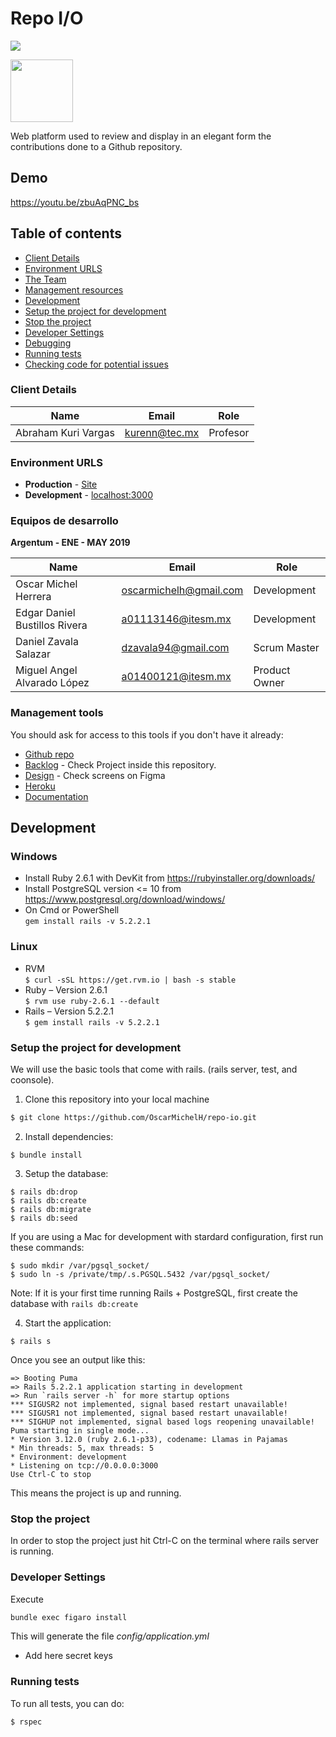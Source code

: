 # Repo I/O
<a href="https://codeclimate.com/github/OscarMichelH/repo-io/maintainability"><img src="https://api.codeclimate.com/v1/badges/b8b45306f5fa1f8dba21/maintainability" /></a>

<img src="https://i.imgur.com/MrwhQ2D.png" width="100" height="100" />

Web platform used to review and display in an elegant form the contributions done to a Github repository.

## Demo
https://youtu.be/zbuAqPNC_bs

## Table of contents

* [Client Details](#client-details)
* [Environment URLS](#environment-urls)
* [The Team](#team)
* [Management resources](#management-resources)
* [Development](#development)
* [Setup the project for development](#setup-the-project-for-development)
* [Stop the project](#stop-the-project)
* [Developer Settings](#developer-settings)
* [Debugging](#debugging)
* [Running tests](#running-tests)
* [Checking code for potential issues](#checking-code-for-potential-issues)


### Client Details

| Name               	    | Email             | Role                |
| ------------------------- | ----------------- | ------------------  |
|  Abraham Kuri Vargas | kurenn@tec.mx  | Profesor  |


### Environment URLS

* **Production** - [Site](http://repository-io.herokuapp.com)
* **Development** - [localhost:3000](localhost:3000)

### Equipos de desarrollo

**Argentum - ENE - MAY 2019**

| Name           				| Email             		| Role        |
| ---------------------------- 	| ------------------------- | ----------- |
| Oscar Michel Herrera 	| oscarmichelh@gmail.com	| Development |
| Edgar Daniel Bustillos Rivera | a01113146@itesm.mx	| Development |
| Daniel Zavala Salazar | dzavala94@gmail.com	| Scrum Master |
| Miguel Angel Alvarado López| a01400121@itesm.mx | Product Owner |

### Management tools

You should ask for access to this tools if you don't have it already:

* [Github repo](https://github.com/OscarMichelH/repo-io)
* [Backlog](#) - Check Project inside this repository.
* [Design](https://www.figma.com/file/GTQAIFCEgER9sN2ExVILzxMK/integrador?node-id=0%3A1) - Check screens on Figma
* [Heroku](#)
* [Documentation](https://drive.google.com/drive/folders/1K7-i7_sWDcglDcQIgT5MQqzg0uxiZcvg?usp=sharing)

## Development

### Windows
* Install Ruby 2.6.1 with DevKit from https://rubyinstaller.org/downloads/
* Install PostgreSQL version <= 10 from https://www.postgresql.org/download/windows/
* On Cmd or PowerShell
\
`gem install rails -v 5.2.2.1`

### Linux
* RVM
\
`$ curl -sSL https://get.rvm.io | bash -s stable`
* Ruby – Version 2.6.1
\
`$ rvm use ruby-2.6.1 --default`
* Rails – Version 5.2.2.1
\
`$ gem install rails -v 5.2.2.1`

### Setup the project for development

We will use the basic tools that come with rails. (rails server, test, and coonsole).

1. Clone this repository into your local machine

```bash
$ git clone https://github.com/OscarMichelH/repo-io.git
```
2. Install dependencies:

```
$ bundle install
````

3. Setup the database:
```
$ rails db:drop
$ rails db:create
$ rails db:migrate
$ rails db:seed
```  
If you are using a Mac for development with stardard configuration, first run these commands:
```  
$ sudo mkdir /var/pgsql_socket/
$ sudo ln -s /private/tmp/.s.PGSQL.5432 /var/pgsql_socket/
```  
Note: If it is your first time running Rails + PostgreSQL, first create the database with `rails db:create`  

4. Start the application:

```
$ rails s
```

Once you see an output like this:

```
=> Booting Puma
=> Rails 5.2.2.1 application starting in development
=> Run `rails server -h` for more startup options
*** SIGUSR2 not implemented, signal based restart unavailable!
*** SIGUSR1 not implemented, signal based restart unavailable!
*** SIGHUP not implemented, signal based logs reopening unavailable!
Puma starting in single mode...
* Version 3.12.0 (ruby 2.6.1-p33), codename: Llamas in Pajamas
* Min threads: 5, max threads: 5
* Environment: development
* Listening on tcp://0.0.0.0:3000
Use Ctrl-C to stop
```

This means the project is up and running.

### Stop the project

In order to stop the project just hit Ctrl-C on the terminal where rails server is running.

### Developer Settings
Execute
``` sh
bundle exec figaro install
```
This will generate the file *config/application.yml*
- Add here secret keys

### Running tests

To run all tests, you can do:

```
$ rspec
```
